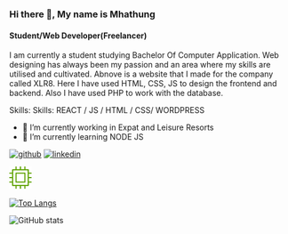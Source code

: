 ### Hi there 👋, My name is Mhathung
#### Student/Web Developer(Freelancer)


I am currently a student studying Bachelor Of Computer Application. Web designing has always been my passion and an area where my skills are utilised and cultivated. 
Abnove is a website that I made for the company called XLR8. Here I have used HTML, CSS, JS to design the frontend and backend. Also I have used PHP to work with the database.

Skills: Skills:  REACT / JS / HTML / CSS/ WORDPRESS

- 🔭 I’m currently working in Expat and Leisure Resorts  
- 🌱 I’m currently learning NODE JS 


[<img src='https://cdn.jsdelivr.net/npm/simple-icons@3.0.1/icons/github.svg' alt='github' height='40'>](https://github.com/mhathung)  [<img src='https://cdn.jsdelivr.net/npm/simple-icons@3.0.1/icons/linkedin.svg' alt='linkedin' height='40'>](https://www.linkedin.com/in/https://www.linkedin.com/in/mhathung-kikon//)  

<a href='https://docs.github.com/en/developers'><img src='https://raw.githubusercontent.com/acervenky/animated-github-badges/master/assets/devbadge.gif' width='40' height='40'></a> 

[![Top Langs](https://github-readme-stats.vercel.app/api/top-langs/?username=mhathung)](https://github.com/anuraghazra/github-readme-stats)

![GitHub stats](https://github-readme-stats.vercel.app/api?username=mhathung&show_icons=true)  

